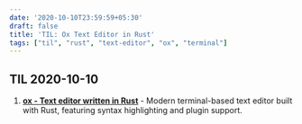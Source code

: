 ```yaml
---
date: '2020-10-10T23:59:59+05:30'
draft: false
title: 'TIL: Ox Text Editor in Rust'
tags: ["til", "rust", "text-editor", "ox", "terminal"]
---
```


## TIL 2020-10-10

1. **[ox - Text editor written in Rust](https://github.com/curlpipe/ox)** - Modern terminal-based text editor built with Rust, featuring syntax highlighting and plugin support.